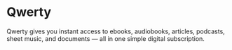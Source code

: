 # Qwerty
Qwerty gives you instant access to ebooks, audiobooks, articles, podcasts, sheet music, and documents — all in one simple digital subscription.
